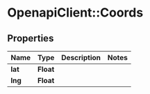 # OpenapiClient::Coords

## Properties
Name | Type | Description | Notes
------------ | ------------- | ------------- | -------------
**lat** | **Float** |  | 
**lng** | **Float** |  | 



